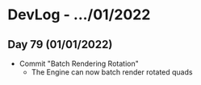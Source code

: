 # DevLog - .../01/2022

## Day 79 (01/01/2022)
- Commit "Batch Rendering Rotation"
    - The Engine can now batch render rotated quads